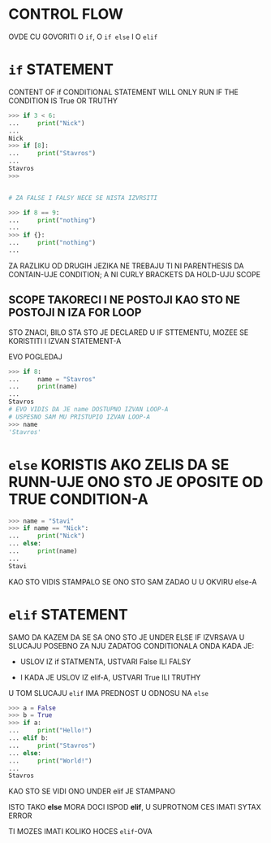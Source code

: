# CONTROL FLOW

OVDE CU GOVORITI O `if`, O `if else` I O `elif`


# `if` STATEMENT

CONTENT OF if CONDITIONAL STATEMENT WILL ONLY RUN IF THE CONDITION IS True OR TRUTHY

```py
>>> if 3 < 6:
...     print("Nick")
... 
Nick
>>> if [8]:
...     print("Stavros")
... 
Stavros
>>>


# ZA FALSE I FALSY NECE SE NISTA IZVRSITI

>>> if 8 == 9:
...     print("nothing")
... 
>>> if {}:
...     print("nothing")
... 
```

ZA RAZLIKU OD DRUGIH JEZIKA NE TREBAJU TI NI PARENTHESIS DA CONTAIN-UJE CONDITION; A NI CURLY BRACKETS DA HOLD-UJU SCOPE

## SCOPE TAKORECI I NE POSTOJI KAO STO NE POSTOJI N IZA FOR LOOP

STO ZNACI, BILO STA STO JE DECLARED U IF STTEMENTU, MOZEE SE KORISTITI I IZVAN STATEMENT-A

EVO POGLEDAJ

```py
>>> if 8:
...     name = "Stavros"
...     print(name)
... 
Stavros
# EVO VIDIS DA JE name DOSTUPNO IZVAN LOOP-A
# USPESNO SAM MU PRISTUPIO IZVAN LOOP-A
>>> name
'Stavros'
```

# `else` KORISTIS AKO ZELIS DA SE RUNN-UJE ONO STO JE OPOSITE OD TRUE CONDITION-A

```py
>>> name = "Stavi"
>>> if name == "Nick":
...     print("Nick")
... else:
...     print(name)
... 
Stavi
```

KAO STO VIDIS STAMPALO SE ONO STO SAM ZADAO U U OKVIRU else-A

# `elif` STATEMENT

SAMO DA KAZEM DA SE SA ONO STO JE UNDER ELSE IF IZVRSAVA U SLUCAJU POSEBNO ZA NJU ZADATOG CONDITIONALA ONDA KADA JE:

- USLOV IZ if STATMENTA, USTVARI False ILI FALSY

- I KADA JE USLOV IZ elif-A, USTVARI True ILI TRUTHY

U TOM SLUCAJU `elif` IMA PREDNOST U ODNOSU NA `else`

```py
>>> a = False
>>> b = True
>>> if a:
...     print("Hello!")
... elif b:
...     print("Stavros")
... else:
...     print("World!")
... 
Stavros
```

KAO STO SE VIDI ONO UNDER elif JE STAMPANO

ISTO TAKO **else** MORA DOCI ISPOD **elif**, U SUPROTNOM CES IMATI SYTAX ERROR

TI MOZES IMATI KOLIKO HOCES `elif`-OVA